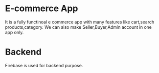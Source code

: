 # E-commerce App
It is a fully functinoal e commerce app with many features like cart,search products,category.
We can also make Seller,Buyer,Admin account in one app only.
# Backend
Firebase is used for backend purpose.
